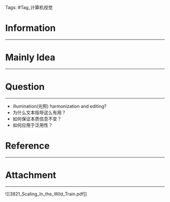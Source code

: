 Tags: #Tag_计算机视觉 
# Information
---


# Mainly Idea
---


# Question
---
- illumination(光照) harmonization and editing?
- 为什么文本指导这么有用？
- 如何保证本质信息不变？
- 如何应用于泛用性？


# Reference
---


# Attachment
---
![[3821_Scaling_In_the_Wild_Train.pdf]]